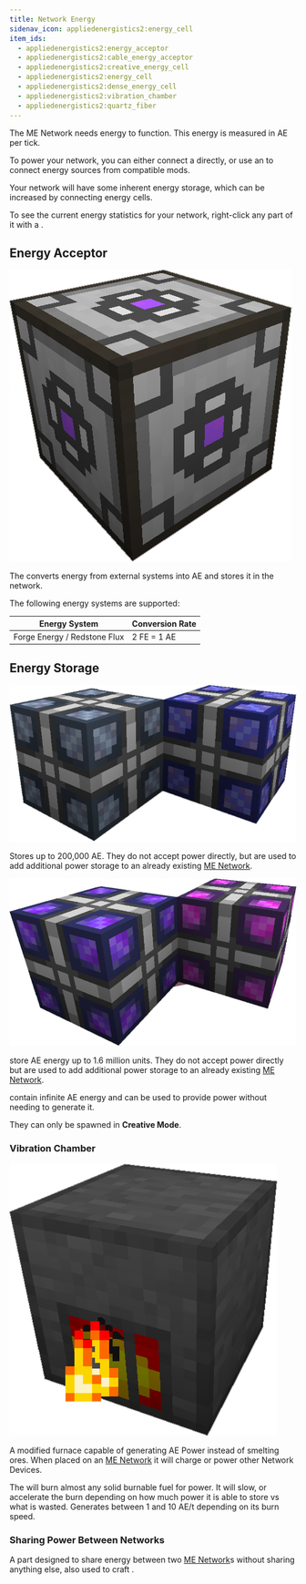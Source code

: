 ```yaml
---
title: Network Energy
sidenav_icon: appliedenergistics2:energy_cell
item_ids:
  - appliedenergistics2:energy_acceptor
  - appliedenergistics2:cable_energy_acceptor
  - appliedenergistics2:creative_energy_cell
  - appliedenergistics2:energy_cell
  - appliedenergistics2:dense_energy_cell
  - appliedenergistics2:vibration_chamber
  - appliedenergistics2:quartz_fiber
---
```


The ME Network needs energy to function. This energy is measured in AE per tick.

To power your network, you can either connect a <ItemLink id="vibration_chamber" /> directly,
or use an <ItemLink id="energy_acceptor" /> to connect energy sources from compatible mods.

Your network will have some inherent energy storage, which can be increased by connecting
energy cells.

To see the current energy statistics for your network, right-click any part of it with a <ItemLink id="network_tool" />.

## Energy Acceptor

![Picture of a Energy Accepter.](../../../public/assets/large/energy_accepter.png)

The <ItemLink id="appliedenergistics2:energy_acceptor" /> converts energy from external
systems into AE and stores it in the network.

The following energy systems are supported:

| Energy System                | Conversion Rate |
| ---------------------------- | --------------- |
| Forge Energy / Redstone Flux | 2 FE = 1 AE     |

<RecipeFor id="appliedenergistics2:energy_acceptor" />
<RecipeFor id="appliedenergistics2:cable_energy_acceptor" />

## Energy Storage

![A picture of a uncharged, and charged energy cell.](../../../public/assets/large/energy_cell.png)

Stores up to 200,000 AE. They do not accept power directly, but are used to add
additional power storage to an already existing [ME Network](../me-network.md).

<RecipeFor id="appliedenergistics2:energy_cell" />

![A picture of a uncharged, and charged energy cell.](../../../public/assets/large/dense_energy_cell.png)

store AE energy up to 1.6 million units. They do not accept power directly but
are used to add additional power storage to an already existing [ME Network](../me-network.md).

<RecipeFor id="appliedenergistics2:dense_energy_cell" />

<ItemLink id="appliedenergistics2:creative_energy_cell" /> contain infinite AE energy
and can be used to provide power without needing to generate it.

They can only be spawned in **Creative Mode**.

### Vibration Chamber

![A picture of a Vibration Chamber.](../../../public/assets/large/vibration_chamber.png)

A modified furnace capable of generating AE Power instead of smelting ores. When
placed on an [ME Network](../me-network.md) it will charge <ItemLink id="appliedenergistics2:energy_cell"/> or
power other Network Devices.

The <ItemLink id="appliedenergistics2:vibration_chamber"/> will burn
almost any solid burnable fuel for power. It will slow, or accelerate the burn
depending on how much power it is able to store vs what is wasted. Generates
between 1 and 10 AE/t depending on its burn speed.

<RecipeFor id="appliedenergistics2:vibration_chamber" />

### Sharing Power Between Networks

A part designed to share energy between two [ME Network](../me-network.md)s without sharing anything else, also
used to craft <ItemLink id="appliedenergistics2:fluix_glass_cable" />.

<RecipeFor id="appliedenergistics2:quartz_fiber" />
